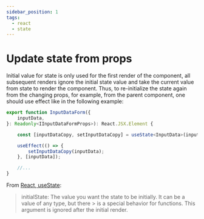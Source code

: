 ```yaml
---
sidebar_position: 1
tags:
  - react
  - state
---
```

# Update state from props

Initial value for state is only used for the first render of the component, all subsequent renders ignore the initial state value and take the current value from state to render the component. Thus, to re-initialize the state again from the changing props, for example, from the parent component, one should use effect like in the following example:

```typescript jsx
export function InputDataForm({
    inputData,
}: Readonly<IInputDataFormProps>): React.JSX.Element {

    const [inputDataCopy, setInputDataCopy] = useState<InputData>(inputData);

    useEffect(() => {
        setInputDataCopy(inputData);
    }, [inputData]);

    //...
}
```

From [React, useState](https://react.dev/reference/react/useState#usestate):
>
> initialState: The value you want the state to be initially. It can be a value of any type, but there > is a special behavior for functions. This argument is ignored after the initial render.
